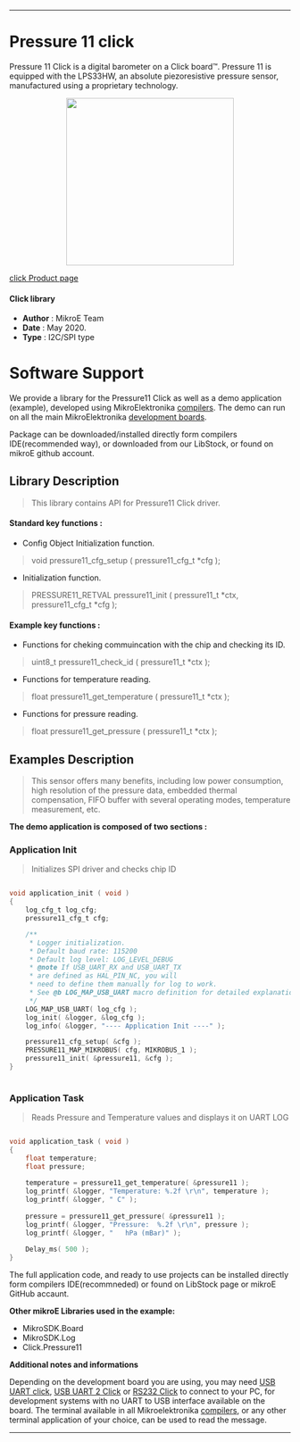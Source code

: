  
---
# Pressure 11 click

Pressure 11 Click is a digital barometer on a Click board™. Pressure 11 is equipped with the LPS33HW, an absolute piezoresistive pressure sensor, manufactured using a proprietary technology. 

<p align="center">
  <img src="https://download.mikroe.com/images/click_for_ide/pressure11_click.png" height=300px>
</p>

[click Product page](https://www.mikroe.com/pressure-11-click)


#### Click library 

- **Author**        : MikroE Team
- **Date**          : May 2020.
- **Type**          : I2C/SPI type


# Software Support

We provide a library for the Pressure11 Click 
as well as a demo application (example), developed using MikroElektronika 
[compilers](https://shop.mikroe.com/compilers). 
The demo can run on all the main MikroElektronika [development boards](https://shop.mikroe.com/development-boards).

Package can be downloaded/installed directly form compilers IDE(recommended way), or downloaded from our LibStock, or found on mikroE github account. 

## Library Description

> This library contains API for Pressure11 Click driver.

#### Standard key functions :

- Config Object Initialization function.
> void pressure11_cfg_setup ( pressure11_cfg_t *cfg ); 
 
- Initialization function.
> PRESSURE11_RETVAL pressure11_init ( pressure11_t *ctx, pressure11_cfg_t *cfg );

#### Example key functions :

- Functions for cheking commuincation with the chip and checking its ID.
> uint8_t pressure11_check_id ( pressure11_t *ctx );
 
- Functions for temperature reading.
> float pressure11_get_temperature ( pressure11_t *ctx );

- Functions for pressure reading.
> float pressure11_get_pressure ( pressure11_t *ctx );

## Examples Description

> This sensor offers many benefits, including low power consumption,  high resolution of the pressure data, embedded thermal compensation,  FIFO buffer with several operating modes, temperature measurement, etc.

**The demo application is composed of two sections :**

### Application Init 

> Initializes SPI driver and checks chip ID

```c

void application_init ( void )
{
    log_cfg_t log_cfg;
    pressure11_cfg_t cfg;

    /** 
     * Logger initialization.
     * Default baud rate: 115200
     * Default log level: LOG_LEVEL_DEBUG
     * @note If USB_UART_RX and USB_UART_TX 
     * are defined as HAL_PIN_NC, you will 
     * need to define them manually for log to work. 
     * See @b LOG_MAP_USB_UART macro definition for detailed explanation.
     */
    LOG_MAP_USB_UART( log_cfg );
    log_init( &logger, &log_cfg );
    log_info( &logger, "---- Application Init ----" );

    pressure11_cfg_setup( &cfg );
    PRESSURE11_MAP_MIKROBUS( cfg, MIKROBUS_1 );
    pressure11_init( &pressure11, &cfg );
}
  
```

### Application Task

>
> Reads Pressure and Temperature values and displays it on UART LOG
> 

```c

void application_task ( void )
{
    float temperature;
    float pressure;
        
    temperature = pressure11_get_temperature( &pressure11 );
    log_printf( &logger, "Temperature: %.2f \r\n", temperature );
    log_printf( &logger, " C" );
 
    pressure = pressure11_get_pressure( &pressure11 );
    log_printf( &logger, "Pressure:  %.2f \r\n", pressure );
    log_printf( &logger, "   hPa (mBar)" );
 
    Delay_ms( 500 );
}  

```

The full application code, and ready to use projects can be  installed directly form compilers IDE(recommneded) or found on LibStock page or mikroE GitHub accaunt.

**Other mikroE Libraries used in the example:** 

- MikroSDK.Board
- MikroSDK.Log
- Click.Pressure11

**Additional notes and informations**

Depending on the development board you are using, you may need 
[USB UART click](https://shop.mikroe.com/usb-uart-click), 
[USB UART 2 Click](https://shop.mikroe.com/usb-uart-2-click) or 
[RS232 Click](https://shop.mikroe.com/rs232-click) to connect to your PC, for 
development systems with no UART to USB interface available on the board. The 
terminal available in all Mikroelektronika 
[compilers](https://shop.mikroe.com/compilers), or any other terminal application 
of your choice, can be used to read the message.



---
